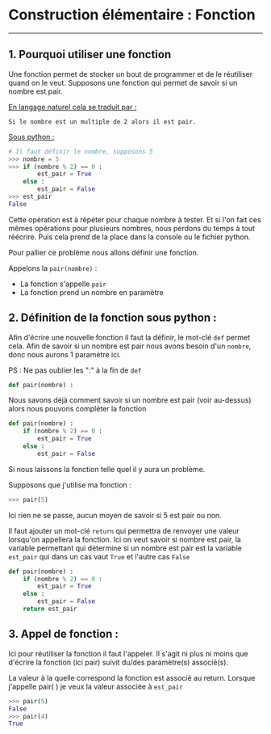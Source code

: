 # Construction élémentaire : Fonction

------

## 1. Pourquoi utiliser une fonction 

Une fonction permet de stocker un bout de programmer et de le réutiliser quand on le veut. Supposons une fonction qui permet de savoir si un nombre est pair. 

<u>En langage naturel cela se traduit par :</u>

```
Si le nombre est un multiple de 2 alors il est pair.
```

<u>Sous python :</u>

```python
# Il faut définir le nombre, supposons 5
>>> nombre = 5
>>> if (nombre % 2) == 0 : 
        est_pair = True
    else :
        est_pair = False
>>> est_pair 
False
```

Cette opération est à répéter pour chaque nombre à tester. Et si l'on fait ces mêmes opérations pour plusieurs nombres, nous perdons du temps à tout réécrire. Puis cela prend de la place dans la console ou le fichier python.

Pour pallier ce problème nous allons définir une fonction. 

Appelons la `pair(nombre)` : 

- La fonction s'appelle `pair`
- La fonction prend un nombre en paramètre
  
## 2. Définition de la fonction sous python :

Afin d'écrire une nouvelle fonction il faut la définir, le mot-clé `def` permet cela.
Afin de savoir si un nombre est pair nous avons besoin d'un `nombre`, donc nous aurons 1 paramètre ici. 

PS : Ne pas oublier les ":" à la fin de `def`

```python
def pair(nombre) : 
```

Nous savons déjà comment savoir si un nombre est pair (voir au-dessus) alors nous pouvons compléter la fonction

```python
def pair(nombre) : 
    if (nombre % 2) == 0 : 
        est_pair = True
    else :
        est_pair = False
```

Si nous laissons la fonction telle quel il y aura un problème.

Supposons que j'utilise ma fonction :

```python
>>> pair(5)
```

Ici rien ne se passe, aucun moyen de savoir si 5 est pair ou non.

Il faut ajouter un mot-clé `return` qui permettra de renvoyer une valeur lorsqu'on appellera la fonction.
Ici on veut savoir si nombre est pair, la variable permettant qui détermine si un nombre est pair est la variable `est_pair` qui dans un cas vaut `True` et l'autre cas `False`

```python
def pair(nombre) : 
    if (nombre % 2) == 0 : 
        est_pair = True
    else :
        est_pair = False
    return est_pair
```

## 3. Appel de fonction :

Ici pour réutiliser la fonction il faut l'appeler. Il s'agit ni plus ni moins que d'écrire la fonction (ici pair) suivit du/des paramètre(s) associé(s).

La valeur à la quelle correspond la fonction est associé au return. Lorsque j'appelle pair( ) je veux la valeur associée à `est_pair`

```python
>>> pair(5)
False
>>> pair(4)
True
```
